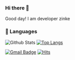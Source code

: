 ### Hi there 👋

Good day! I am developer zinke 

### :paw_prints: Languages

![Github Stats](https://github-readme-stats.vercel.app/api?username=dv-zinke&show_icons=true)
[![Top Langs](https://github-readme-stats.vercel.app/api/top-langs/?username=dv-zinke&layout=compact)](https://github.com/anuraghazra/github-readme-stats)
<!--
**dv-zinke/dv-zinke** is a ✨ _special_ ✨ repository because its `README.md` (this file) appears on your GitHub profile.

Here are some ideas to get you started:

- 🔭 I’m currently working on ...
- 🌱 I’m currently learning ...
- 👯 I’m looking to collaborate on ...
- 🤔 I’m looking for help with ...
- 💬 Ask me about ...
- 📫 How to reach me: ...
- 😄 Pronouns: ...
- ⚡ Fun fact: ...
[![Blog Badge](http://img.shields.io/badge/-Tech%20Blog-black?style=flat-square&logo=github&link=블로그주소)](블로그주소)
[![Portfolio](http://img.shields.io/badge/-Portfolio-black?style=flat-square&logo=notion&link=포폴주소)](포폴주소)
[![Facebook Badge](https://img.shields.io/badge/facebook-1877f2?style=flat-square&logo=facebook&logoColor=white&link=https://www.facebook.com/페북주소)](페북주소)
-->


[![Gmail Badge](https://img.shields.io/badge/Gmail-d14836?style=flat-square&logo=Gmail&logoColor=white&link=mailto:dv.zinke@gmail.com)](mailto:aaronlab.net@gmail.com)
[![Hits](https://hits.seeyoufarm.com/api/count/incr/badge.svg?url=https%3A%2F%2Fgithub.com%2Fdv-zinke&count_bg=%2379C83D&title_bg=%23555555&icon=&icon_color=%23E7E7E7&title=hits&edge_flat=false)](https://hits.seeyoufarm.com)

